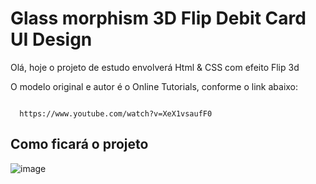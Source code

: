 <h1>Glass morphism 3D Flip Debit Card UI Design</h1>

<p>Olá, hoje o projeto de estudo envolverá Html & CSS com efeito Flip 3d</p>
<p>O modelo original e autor é o Online Tutorials, conforme o link abaixo:</p>

<code>
  https://www.youtube.com/watch?v=XeX1vsaufF0
</code>

<h2>Como ficará o projeto</h2>

![image](https://user-images.githubusercontent.com/72364037/106964389-c95f1c00-6720-11eb-9e70-1df6170070f4.png)
